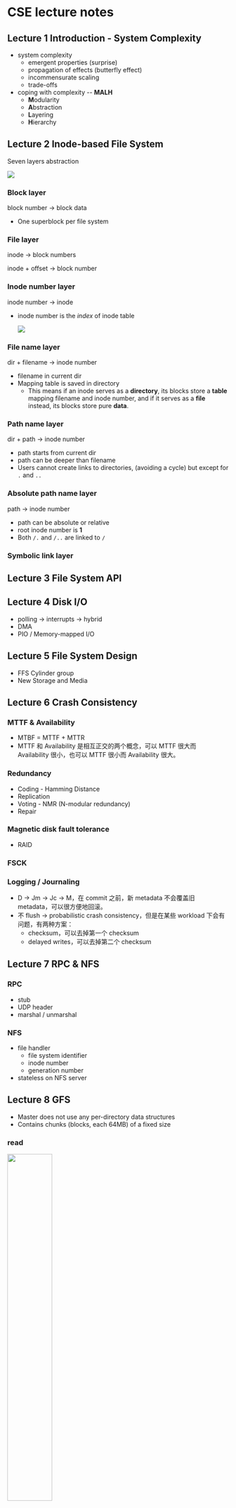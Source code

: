 # CSE lecture notes

## Lecture 1  Introduction - System Complexity

+ system complexity
  + emergent properties (surprise)
  + propagation of effects (butterfly effect)
  + incommensurate scaling 
  + trade-offs
+ coping with complexity -- **MALH**
  + **M**odularity
  + **A**bstraction
  + **L**ayering
  + **H**ierarchy

## Lecture 2  Inode-based File System

Seven layers abstraction

![](./images/fs1.png)

### Block layer

block number -> block data

+ One superblock per file system

### File layer

inode -> block numbers

inode + offset -> block number

### Inode number layer

inode number -> inode

+ inode number is the *index* of inode table

  ![](./images/fs2.png)

### File name layer

dir + filename -> inode number

+ filename in current dir
+ Mapping table is saved in directory
  + This means if an inode serves as a **directory**, its blocks store a **table** mapping filename and inode number, and if it serves as a **file** instead, its blocks store pure **data**.

### Path name layer

dir + path -> inode number

+ path starts from current dir
+ path can be deeper than filename
+ Users cannot create links to directories, (avoiding a cycle) but except for `.` and `..`

### Absolute path name layer

path -> inode number

- path can be absolute or relative
- root inode number is **1**
- Both `/.` and `/..` are linked to `/`

### Symbolic link layer

## Lecture 3  File System API

## Lecture 4  Disk I/O

+ polling -> interrupts -> hybrid
+ DMA
+ PIO / Memory-mapped I/O

## Lecture 5  File System Design

+ FFS  Cylinder group
+ New Storage and Media

## Lecture 6  Crash Consistency

### MTTF & Availability

+ MTBF = MTTF + MTTR
+ MTTF 和 Availability 是相互正交的两个概念，可以 MTTF 很大而 Availability 很小，也可以 MTTF 很小而 Availability 很大。

### Redundancy

+ Coding - Hamming Distance
+ Replication
+ Voting - NMR (N-modular redundancy)
+ Repair

### Magnetic disk fault tolerance

+ RAID

### FSCK

### Logging / Journaling

+ D -> Jm -> Jc -> M，在 commit 之前，新 metadata 不会覆盖旧 metadata，可以很方便地回滚。
+ 不 flush -> probabilistic crash consistency，但是在某些 workload 下会有问题，有两种方案：
  + checksum，可以去掉第一个 checksum
  + delayed writes，可以去掉第二个 checksum

## Lecture 7  RPC & NFS

### RPC

+ stub
+ UDP header
+ marshal / unmarshal

### NFS

+ file handler
  + file system identifier
  + inode number
  + generation number
+ stateless on NFS server

## Lecture 8  GFS

+ Master does not use any per-directory data structures
+ Contains chunks (blocks, each 64MB) of a fixed size

### read

<div>
    <img src="images/gfs-read.png" width="45%" />
</div>

### write

<div>
    <img src="images/gfs-write1.png" width="45%" />
    <img src="images/gfs-write2.png" width="45%" />
</div>

## Lecture 9  CDN & DNS

## Lecture 10  Introduction to Network and Link Layer

![](./images/network1.png)

![](./images/network2.png)

### Application Layer

+ Entities: client and server
+ Namespace: URL

### Transport Layer

+ Entities: sender and receiver

+ Namespace: port

+ TCP: Retransmit packet if lost

  UDP: Nothing

  ![](./images/tcp-udp.jpg)

### Network Layer

+ Entities: gateway, bridge, router...
+ Namespace: IP address
+ What to care: next hop decided by route table

![](./images/ip.png)

### Link Layer

+ Entities: hub, switcher, twisted line, cable line...
+ Namespace: no name needed
+ What to care: physical transfer, error detection

### Link Layer Detail

#### Physical transmission

- parallel transmission
- serial transmission
- VCO
- Manchester Code 0 -> 01, 1 -> 10

#### Multiplexing the link

- Isochronous communication
- Asynchronous communication

#### Framing bits & bit sequence

+ Choose a pattern of bits, e.g., 7 one-bits in a row, as a frame-separator (where a frame
  begins and ends)
+ Bit stuffing: if data contains 6 ones in a row, then add an extra bit 0

#### Detecting transmission errors

+ fault tolerancy -> redundancy
  + simple parity check (2 bits -> 3 bits)
  + 4 bits -> 7 bits

#### Providing a useful interface to the up layer

## Lecture 11  Network Layer

+ IP: Best-effort Network

![](./images/network-layer.png)

### NAT

+ Network Address Translation

  ![](./images/nat.png)

## Lecture 12  Network Layer: Routing

+ 为了实现冲突检测，包的最小长度要满足接收这个包的时间大于包传递的最大延迟，这样即可保证在一个包发出和接收的两个时刻之间没有其他包被发出。
+ 路由器和交换机的区别：
  + 路由器：网络层，IP 地址，不同网段
  + 交换机：链路层，MAC 地址，同一网段
+ IP 地址和 MAC 地址的区别：IP 地址本质上是终点地址，它在跳过路由器（hop）的时候不会改变（NAT 除外），而 MAC 地址则是下一跳的地址，每跳过一次路由器都会改变。

### ARP

+ Address Resolution Protocal
+ Name mapping: IP address <-> MAC address
+ ARP Spoofing / Man-in-the-Middle Attack: 污染 ARP cache，使得包被发往错误的 MAC 地址。

### Routing

构建路由表的两种方法：

+ Link-state Routing： 告诉所有节点自己到邻居的距离（只需要告诉一次就能在每个节点构建出网络拓扑）
+ Distance-vector Routing： 告诉邻居节点自己到所有节点的当前距离（当前距离是指可能会经过多次更新，路由表才会到达最优状态）

#### Problem of Infinity

由于 Distance-vector Routing 方法中不同节点的传播顺序不同，有可能会造成明明两个节点之间的网络已经崩了，但是还能通过另一个节点的数据虚假地恢复出来，而且和不可通信的节点之间的距离会不停增大。

Split Horizon 是一个尝试性的解决方案，即如果路由表中的某条记录是某个节点告诉我的，那我就不再把这条记录告诉那个节点，但仍然不能彻底解决这个问题。

#### Scale to Internet

+ Path Vector Exchange：不仅告诉邻居自己到所有节点的当前距离，还告诉他们这些距离是经过哪些节点走出来的。
+ Hierarchical Address Assignment：引入层级结构，简化路由表。
+ Topological Addressing：进一步简化路由表，CIDR Notation，子网掩码。

## Lecture 13  End-to-end Layer

### BGP

+ Border Gateway Protocal
+ Customer / Provider / Peer

### End-to-end layer

+ No "one size fits all": UDP / TCP / RTP

#### Assurance of at-least-once delivery

Remember state at the **sending side**

RTT (Round-trip time) = to_time + process_time + back_time (ack)

How to decide timeout ?

+ Fixed timer: Evil
+ Adaptive timer
+ NAK (Negative ACK)

#### Assurance of at-most-once delivery

Maintains a table of nonce at the **receiving side**

Tombstones

#### Assurance of data integrity

data integrity: Receiver gets the same contents as sender

Checksum

#### Assurance of stream order & closing of connections

when out of order: receiving side window

#### Assurance of jitter control

#### Assurance of authenticity and privacy

#### Assurance of end-to-end performance

+ Lock-step

+ Pipeline

  + Fixed window

  + Sliding window

    window size = round-trip time * bottleneck data rate

### TGP Congestion Control

Network & End-to-end layers share the responsibility for handling congestion

#### AIMD

+ Additive Increase, Multiplicative Decrease

+ retrofitting: slow start

+ AIMD leads to efficiency and fairness

  ![](./images/AIMD.png)

## Lecture 14  Transaction

### CAP

+ Consistency, Availability, Partition Tolerance
+ P：通常是一个事实
+ C 和 A 并不是 0 或 1 的选择

### All or Nothing

+ commit point

#### shadow copy

+ work well for a single file

#### logging

+ Basic operations: begin, write, read, commit, abort
+ 在 all or nothing 的 context 中，不考虑某一个变量还未 commit 就在另一个 transaction 中被写的情况

#### log + cell

+ Write-ahead-log protocol: WAL

  log the update before installing it

+ recovery: undo，因为 cell 里的数据有可能没有 commit

#### Optimization

+ log + cell + cell cache

  recovery: undo + redo，因为 disk cell 里的数据可能没有 commit，也有可能不是最新的

+ truncate the log

  + checkpointing
  + non-quiescent checkpointing

+ external synchronous I/O 

  It will not be flushed until something externally visible happens

## Lecture 15  Before or After

+ race condition

### Serializability

![](./images/serializability.png)

+ Conflict Graph

  A schedule is conflict serializable if and only if it has an **acyclic** conflict graph

+ A schedule is conflict / view serializable if it is conflict / view equivalent to some **serial** schedule

+ Conflict Serializability VS. View Serializability

  conflict serializability has practical benefits

### Generate Conflict-Serializability Schedules

+ pessimistic: global lock, 2-phase locking
+ optimistic: optimistic concurrency control (OCC)

#### Global Lock

+ system-wide locking

#### Simple Locking

+ data-wide locking

#### Two-phase Locking

+ After transaction releases a lock, it cannot acquire any other locks.
+ 2PL Can Result in Deadlock

#### Optimistic Concurrency Control

1. Concurrent local processing 
2. Validation in critical section
3. Commit the results in critical section or abort

## Lecture 16  Lock & Memory Model

+ Peterson's Algorithms: no use any more due to problem of memory consistency

### Memory Consistency Model

+ Strict Consistency：只要某个线程写了，其他所有线程可以立刻读到

+ Sequential Consistency：某个线程写了，其他线程可以不用立刻能读到，只要这个顺序看上去和顺序读写的顺序一样就行，考虑了 write 的 latency

  <div>
      <img src="./images/sequential-consistency1.png" width="49%" />
      <img src="./images/sequential-consistency3.png" width="49%" />
  </div>

+ Processor Consistency：不同的线程读不同线程写的数据顺序可以不一样，考虑了 network 的 latency

### Atomic Instructions

+ atomicity by hardware
+ TestAndSet
+ CompareAndSwap
+ LoadLinked / StoreConditional 
+ FetchAndAdd

### Lock Granularity

+ Coarse-grain vs. Fine-grain

### Deadlock

+ Lock ordering (pessimistic)
+ Backing out (optimistic)
+ Timer expiration (optimistic)
+ Cycle detection (optimistic)

## Lecture 17  Thread & Condition Variable

### Yield()

1. suspend running thread
2. choose new thread
3. resume thread to run

但即使用了 yield，当有很多 sender 在等的时候也会做很多 unnecessary check，所以更好的做法是让 sender 去睡觉

### Conditional Variable

有了 conditional variable，等待的 sender 就可以去睡觉，但是为了让 release-wait-acquire 变成一个原子操作（解决 Lost-notify Problem），把 wait 接口改成可以接受一个 lock 参数，并引入新接口：yield_wait()。

但是因为引入了新状态 WAITING，在 yield_wait() 选择新线程的时候有可能会因找不到 RUNNABLE 的线程而陷入死锁，所以要在 while 循环中放锁再拿锁。

但是在放锁拿锁的间隙，另外一个 CPU 可以来执行同一个线程，这会导致两个 CPU 的栈指针指向同一块内存，一个 CPU 执行完操作更改了栈后，另一个 CPU 的栈指针会被污染，所以要在进入 while 循环前保存当前 CPU 的栈指针，使其指向一个相对私有的内存。

### Preemption

再考虑 preemption 的问题，在拿着 t_lock 的时候即使由于时间片用完被调度走了，别的线程也拿不了锁，所以在拿锁放锁的时候相应地关闭开启 interrupt（注意开关中断和拿放锁的顺序）

但是在放锁拿锁的间隙（while 循环中），也同时是开启中断的间隙，时间片用完被调度走了，当前 CPU 执行另一个线程，另一个线程在 yield_wait() 的第一行会拿到错误的 id，所以要在先前线程进入 while 循环前将其设为 null。

## Lecture 18  Thread Layer & Processor Layer

+ Thread Exit:

  ![](./images/thread-processor1.png)

+ Context Switch:

  ![](./images/thread-processor2.png)

<div style="text-align:center;">
    <img src="./images/thread-processor3.png" width="60%" />
</div>
## Lecture 19  Distributed Transaction

client + coordinator + two servers

### Two-phase Commit

+ phase-1: preparation / voting：Lower layer 准备就绪
+ phase-2: commitment：Higher layer 确认 commit

可以嵌套，higher layer 可以是更上层的 lower layer

3N messages

### Replication Consistency

#### Optimistic Replication

use timestamps

Time measuring: measure time intervals (fixed-frequency oscillator)

Synchronize a clock over the Internet: NTP, but need to take into account network latency

There exists a principle: time never goes backwards

File Reconciliation

Vector Timestamps

#### Pessimistic Replication

Quorum: Qr + Qw > Nreplicas

## Lecture 20  RSM & PAXOS

There still exists a problem: Clients' requests to different servers can arrive in different order.

### RSM

Replicated State Machines

RSM 的核心在于 replica 的起始状态、输入顺序都是一样的，输入都是确定的，所以最终也能达到共同的状态，Primary / Backup Model 只是 RSM 使用的一个 mechanism：Primary 确定所有 non-deterministic 的值并将某一执行顺序发送给所有 backup，这样 backup 即满足 RSM 的核心要求。

What if Primary fails? -> Coordinator knows about both primary and backup, and decides which to use? -> split brain: Multiple coordinators + Network partition = Problem

So introduce View Server

Primary in view `i` must have been primary or backup in view `i-1` （传承）

### PAXOS

rounds and phases are asynchronous

不保证 termination

#### phase 0: request

<div>
    <img src="./images/paxos0.png" width="45%" />
</div>

#### phase 1: proposal -> promise

<div>
    <img src="./images/paxos1a.png" width="45%" />
    <img src="./images/paxos1b.png" width="45%" />
</div>

#### phase 2: accept

如果在 phase 1b 收到的所有 promise 都不含 value，则 leader 可以自己指定一个 value

否则，accept request 中的 value 必须是 promise 中最大 N 对应的那个 value

<div>
    <img src="./images/paxos2a.png" width="45%" />
    <img src="./images/paxos2b.png" width="45%" />
</div>

#### phase 3: learn

<div>
    <img src="./images/paxos3.png" width="45%" />
</div>

### Paxos for RSM

Paxos 可以用来保证 RSM 中多个 View Server 之间的一致性。

## Lecture 21  P2P & Blockchain

### P2P Network

BitTorrent: Tracker, Seeder, Peer

But rely on tracker, cannot scale to large numbers of torrents

Scalable lookup: Distributed Hash Table (DHT):

+ Simple lookup: O(N)
+ Finger Table: O(logN)

But failure may cause incorrect lookup, solution: successor lists

### Bitcoin & Blockchain

+ Smart Contract: The nodes not only store transactions, but also code
+ Permission Chain: Bitcoin is a permission-less chain

##### Last-modified date: 2019.12.2, 2 p.m.




